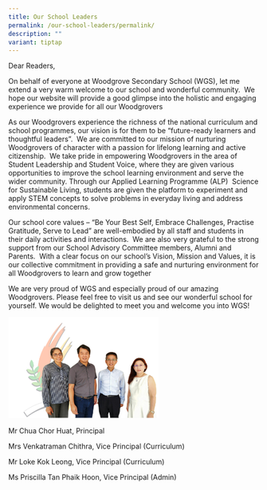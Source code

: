 ```yaml
---
title: Our School Leaders
permalink: /our-school-leaders/permalink/
description: ""
variant: tiptap
---
```

<p>Dear Readers,</p>
<p>On behalf of everyone at Woodgrove Secondary School (WGS), let me extend
a very warm welcome to our school and wonderful community.&nbsp; We hope
our website will provide a good glimpse into the holistic and engaging
experience we provide for all our Woodgrovers</p>
<p>As our Woodgrovers experience the richness of the national curriculum
and school programmes, our vision is for them to be “future-ready learners
and thoughtful leaders”.&nbsp; We are committed to our mission of nurturing
Woodgrovers of character with a passion for lifelong learning and active
citizenship. &nbsp;We take pride in empowering Woodgrovers in the area
of Student Leadership and Student Voice, where they are given various opportunities
to improve the school learning environment and serve the wider community.
Through our Applied Learning Programme (ALP)&nbsp; Science for Sustainable
Living, students are given the&nbsp;platform to experiment and apply STEM
concepts to solve problems in everyday living and address environmental
concerns.</p>
<p>Our school core values – “Be Your Best Self, Embrace Challenges, Practise
Gratitude, Serve to Lead” are well-embodied by all staff and students in
their daily activities and interactions.&nbsp; We are also very grateful
to the strong support from our School Advisory Committee members, Alumni
and Parents.&nbsp; With a clear focus on our school’s Vision, Mission and
Values, it is our collective commitment in providing a safe and nurturing
environment for all Woodgrovers to learn and grow together</p>
<p>We are very proud of WGS and especially proud of our amazing Woodgrovers.
Please feel free to visit us and see our wonderful school for yourself.
We would be delighted to meet you and welcome you into WGS!</p>
<p></p>
<div class="isomer-image-wrapper">
<img style="width: 60%;" height="auto" width="100%" alt="" src="/images/SL_02.png">
</div>
<p>Mr Chua Chor Huat, Principal</p>
<p>Mrs Venkatraman Chithra, Vice Principal (Curriculum)</p>
<p>Mr Loke Kok Leong, Vice Principal (Curriculum)</p>
<p>Ms Priscilla Tan Phaik Hoon, Vice Principal (Admin)</p>